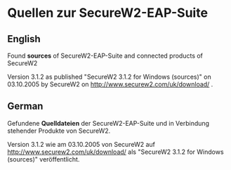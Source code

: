 # Quellen zur SecureW2-EAP-Suite


## English

Found **sources** of SecureW2-EAP-Suite and connected products of SecureW2

Version 3.1.2 as published "SecureW2 3.1.2 for Windows (sources)" on 03.10.2005 by SecureW2 on http://www.securew2.com/uk/download/ .

## German

Gefundene **Quelldateien** der SecureW2-EAP-Suite und in Verbindung stehender Produkte von SecureW2.

Version 3.1.2 wie am 03.10.2005 von SecureW2 auf http://www.securew2.com/uk/download/ als "SecureW2 3.1.2 for Windows (sources)" veröffentlicht.
